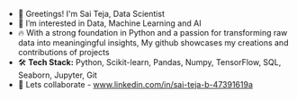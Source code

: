 - 🌟 Greetings! I'm Sai Teja, Data Scientist
- 👀 I’m interested in Data, Machine Learning and AI 
- 🔥 With a strong foundation in Python and a passion for transforming raw data into meaningingful insights, My github showcases my creations and contributions of projects
- 🛠️ **Tech Stack:** Python, Scikit-learn, Pandas, Numpy, TensorFlow, SQL, Seaborn, Jupyter, Git
- 🔗 Lets collaborate - www.linkedin.com/in/sai-teja-b-47391619a

<!---
SaiTejaBorgam/SaiTejaBorgam is a ✨ special ✨ repository because its `README.md` (this file) appears on your GitHub profile.
You can click the Preview link to take a look at your changes.
--->
